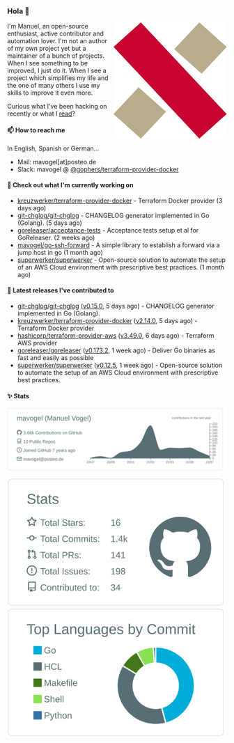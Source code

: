 ### Hola 👋

<img align="right" src="https://raw.githubusercontent.com/mavogel/mavogel/master/assets/xw.png" width="260">

I'm Manuel, an open-source enthusiast, active contributor and automation lover. I'm not an author of my own project 
yet but a maintainer of a bunch of projects. When I see something to be improved, I just do it. When I see a project
which simplifies my life and the one of many others I use my skills to improve it even more.

Curious what I've been hacking on recently or what I [read](https://www.goodreads.com/user/show/128554892-manuel-vogel)?

#### 📫 How to reach me
In English, Spanish or German...

- Mail: mavogel[at]posteo.de
- Slack: mavogel @ [@gophers/terraform-provider-docker](https://gophers.slack.com/archives/C01G9TN5V36)

#### 👷 Check out what I'm currently working on

- [kreuzwerker/terraform-provider-docker](https://github.com/kreuzwerker/terraform-provider-docker) - Terraform Docker provider (3 days ago)
- [git-chglog/git-chglog](https://github.com/git-chglog/git-chglog) - CHANGELOG generator implemented in Go (Golang). (5 days ago)
- [goreleaser/acceptance-tests](https://github.com/goreleaser/acceptance-tests) - Acceptance tests setup et al for GoReleaser. (2 weeks ago)
- [mavogel/go-ssh-forward](https://github.com/mavogel/go-ssh-forward) - A simple library to establish a forward via a jump host in go (1 month ago)
- [superwerker/superwerker](https://github.com/superwerker/superwerker) - Open-source solution to automate the setup of an AWS Cloud environment with prescriptive best practices.  (1 month ago)

#### 🔭 Latest releases I've contributed to

- [git-chglog/git-chglog](https://github.com/git-chglog/git-chglog) ([v0.15.0](https://github.com/git-chglog/git-chglog/releases/tag/v0.15.0), 5 days ago) - CHANGELOG generator implemented in Go (Golang).
- [kreuzwerker/terraform-provider-docker](https://github.com/kreuzwerker/terraform-provider-docker) ([v2.14.0](https://github.com/kreuzwerker/terraform-provider-docker/releases/tag/v2.14.0), 5 days ago) - Terraform Docker provider
- [hashicorp/terraform-provider-aws](https://github.com/hashicorp/terraform-provider-aws) ([v3.49.0](https://github.com/hashicorp/terraform-provider-aws/releases/tag/v3.49.0), 6 days ago) - Terraform AWS provider
- [goreleaser/goreleaser](https://github.com/goreleaser/goreleaser) ([v0.173.2](https://github.com/goreleaser/goreleaser/releases/tag/v0.173.2), 1 week ago) - Deliver Go binaries as fast and easily as possible
- [superwerker/superwerker](https://github.com/superwerker/superwerker) ([v0.12.5](https://github.com/superwerker/superwerker/releases/tag/v0.12.5), 1 week ago) - Open-source solution to automate the setup of an AWS Cloud environment with prescriptive best practices. 
#### ✨ Stats

[![](https://raw.githubusercontent.com/mavogel/mavogel/master/profile-summary-card-output/default/0-profile-details.svg)](https://github.com/vn7n24fzkq/github-profile-summary-cards)

[![](https://raw.githubusercontent.com/mavogel/mavogel/master/profile-summary-card-output/default/3-stats.svg)](https://github.com/vn7n24fzkq/github-profile-summary-cards)
[![](https://raw.githubusercontent.com/mavogel/mavogel/master/profile-summary-card-output/default/2-most-commit-language.svg)](https://github.com/vn7n24fzkq/github-profile-summary-cards)

